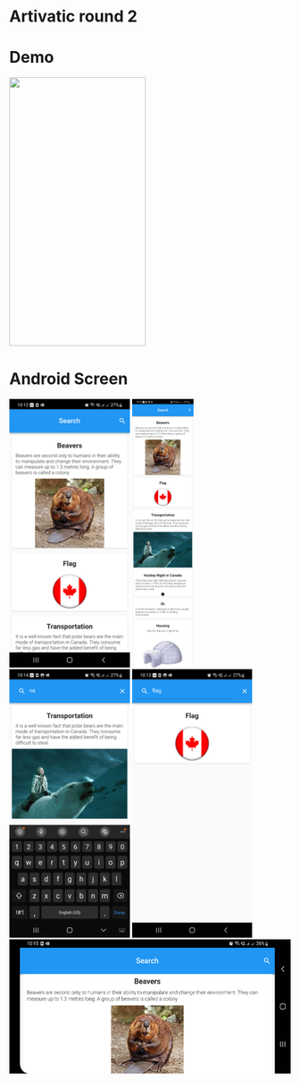 # Artivatic round 2

# Demo
<img height="480px" width="244px" src="https://github.com/ayush278/artivaticround2/blob/31f1365690758a8391b47aeded9a27e8f4ce0af4/artivaticround/screenshots/gif/Screen.gif">

# Android Screen
<img height="480px" src="https://raw.githubusercontent.com/ayush278/artivaticround2/31f1365690758a8391b47aeded9a27e8f4ce0af4/artivaticround/screenshots/Screenshot_1.png"> 

<img height="480px" src="https://raw.githubusercontent.com/ayush278/artivaticround2/31f1365690758a8391b47aeded9a27e8f4ce0af4/artivaticround/screenshots/Screenshot_2.jpg"> 

<img height="480px" src="https://raw.githubusercontent.com/ayush278/artivaticround2/31f1365690758a8391b47aeded9a27e8f4ce0af4/artivaticround/screenshots/Screenshot_4.png"> 


<img height="480px" src="https://raw.githubusercontent.com/ayush278/artivaticround2/31f1365690758a8391b47aeded9a27e8f4ce0af4/artivaticround/screenshots/Screenshot_3.png"> 

<img height="240px" src="https://raw.githubusercontent.com/ayush278/artivaticround2/31f1365690758a8391b47aeded9a27e8f4ce0af4/artivaticround/screenshots/Screenshot_5.png"> 
